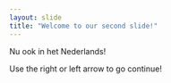 ```yaml
---
layout: slide
title: "Welcome to our second slide!"
---
```


Nu ook in het Nederlands!

Use the right or left arrow to go continue!
